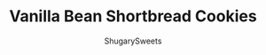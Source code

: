 ---
layout: ../../layouts/MarkdownPostLayout.astro
title: Vanilla Bean Shortbread Cookies
author: ShugarySweets
pubDate: 2019-01-15
description: "Vanilla Bean Shortbread Cookies for a fun and flavorful twist on classic shortbread. Fragrant vanilla bean paste and a sprinkle topping make these melt-in-your-mouth cookies totally irresistible!"
image_url: https://www.shugarysweets.com/wp-content/uploads/2014/12/vanilla-bean-shortbread-facebook.jpg
tags: ["Cookies","American"]
calories: 104
protein: 1
carbohydrates: 11
fats: 6
fiber: 1
ingredients: ["1 cup unsalted butter, softened","1/2 cup powdered sugar","1 1/2 teaspoons vanilla bean paste","2 cups all-purpose flour","1/4 teaspoon kosher salt","1 1/2 cups Ghirardelli white chocolate wafers (or vanilla almond bark), melted","1/4 cup sprinkles"]
serves: 4
time: "42 minutes"
prepTime: "30 minutes"
instructions: ["In a a large mixing bowl, cream together the butter and powdered sugar. Add vanilla bean paste and mix until fully blended.","Add flour and kosher salt. If the mixture is still crumbly after blending, use hands to fully combine.","Place dough on a lightly floured counter. Roll into a 12inch log. Wrap in plastic wrap and refrigerate for at least 30 minutes.","When ready to bake, slice dough into thin slices. Place on a parchment paper lined baking sheet and bake for 12-14 minutes in a 350 degree oven, until cookies begin to lightly brown on edges.","Once cooled, spread a small amount of melted vanilla bark onto each cookie and immediate add sprinkles.","Allow to set, about 15 minutes. Store in a covered container for up to 7 days. ENJOY."]
nutrition: ["104 calories","11 grams carbohydrates","11 milligrams cholesterol","6 grams fat","1 grams fiber","1 grams protein","4 grams saturated fat","12 milligrams sodium","5 grams sugar","0 grams trans fat","2 grams unsaturated fat"]
---